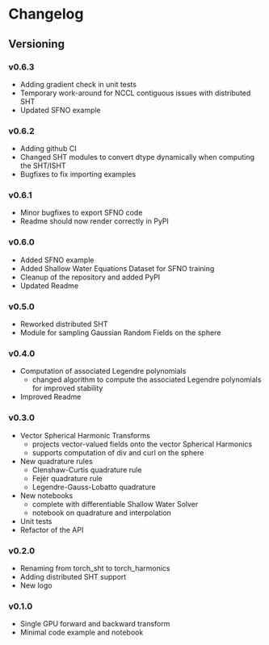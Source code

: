 # Changelog

## Versioning

### v0.6.3

* Adding gradient check in unit tests
* Temporary work-around for NCCL contiguous issues with distributed SHT
* Updated SFNO example

### v0.6.2

* Adding github CI
* Changed SHT modules to convert dtype dynamically when computing the SHT/ISHT
* Bugfixes to fix importing examples

### v0.6.1

* Minor bugfixes to export SFNO code
* Readme should now render correctly in PyPI

### v0.6.0

* Added SFNO example
* Added Shallow Water Equations Dataset for SFNO training
* Cleanup of the repository and added PyPI
* Updated Readme

### v0.5.0

* Reworked distributed SHT
* Module for sampling Gaussian Random Fields on the sphere

### v0.4.0

* Computation of associated Legendre polynomials
    * changed algorithm to compute the associated Legendre polynomials for improved stability
* Improved Readme

### v0.3.0

* Vector Spherical Harmonic Transforms
    * projects vector-valued fields onto the vector Spherical Harmonics
    * supports computation of div and curl on the sphere
* New quadrature rules
    * Clenshaw-Curtis quadrature rule
    * Fejér quadrature rule
    * Legendre-Gauss-Lobatto quadrature
* New notebooks
    * complete with differentiable Shallow Water Solver
    * notebook on quadrature and interpolation
* Unit tests
* Refactor of the API

### v0.2.0

* Renaming from torch_sht to torch_harmonics
* Adding distributed SHT support
* New logo

### v0.1.0

* Single GPU forward and backward transform
* Minimal code example and notebook
